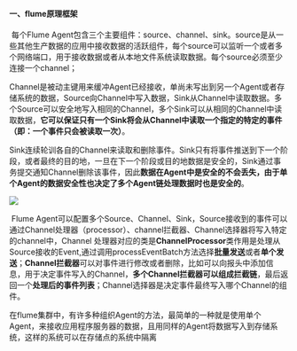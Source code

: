 #### 一、flume原理框架

​	每个Flume Agent包含三个主要组件：source、channel、sink。source是从一些其他生产数据的应用中接收数据的活跃组件，每个source可以监听一个或者多个网络端口，用于接收数据或者从本地文件系统读取数据。每个source必须至少连接一个channel；

​	Channel是被动主键用来缓冲Agent已经接收，单尚未写出到另一个Agent或者存储系统的数据，Source向Channel中写入数据，Sink从Channel中读取数据。多个Source可以安全地写入相同的Channel，多个Sink可以从相同的Channel中读取数据，**它可以保证只有一个Sink将会从Channel中读取一个指定的特定的事件（即：一个事件只会被读取一次）**。

​	Sink连续轮训各自的Channel来读取和删除事件。Sink只有将事件推送到下一个阶段，或者最终的目的地，一旦在下一个阶段或目的地数据是安全的，Sink通过事务提交通知Channel删除该事件，因此**数据在Agent中是安全的不会丢失，由于单个Agent的数据安全性也决定了多个Agent链处理数据时也是安全的**。

![](C:\Users\dell\Desktop\学习资料\flume\flume原理图.png)

​	Flume Agent可以配置多个Source、Channel、Sink，Source接收到的事件可以通过Channel处理器（processor）、channel拦截器、Channel选择器将写入特定的channel中，Channel 处理器对应的类是**ChannelProcessor**类作用是处理从Source接收的Event,通过调用processEventBatch方法选择**批量发送**或者**单个发送**；**Channel拦截器**可以对事件进行修改或者删除，比如可以向报头中添加信息，用于决定事件写入的Channel，**多个Channel拦截器可以组成拦截链**，最后返回一个**处理后的事件列表**；Channel选择器是决定事件最终写入哪个Channel的组件。

​	在flume集群中，有许多种组织Agent的方法，最简单的一种就是使用单个Agent，来接收应用程序服务器的数据，且用同样的Agent将数据写入到存储系统，这样的系统可以在存储点的系统中隔离